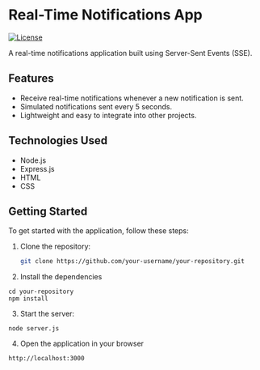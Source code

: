 # Real-Time Notifications App

[![License](https://img.shields.io/badge/license-MIT-blue.svg)](LICENSE)

A real-time notifications application built using Server-Sent Events (SSE).

## Features

- Receive real-time notifications whenever a new notification is sent.
- Simulated notifications sent every 5 seconds.
- Lightweight and easy to integrate into other projects.

## Technologies Used

- Node.js
- Express.js
- HTML
- CSS

## Getting Started

To get started with the application, follow these steps:

1. Clone the repository:

   ```bash
   git clone https://github.com/your-username/your-repository.git
   ```

2. Install the dependencies

```
cd your-repository
npm install
```

3. Start the server:

```
node server.js
```

4. Open the application in your browser

```
http://localhost:3000
```
